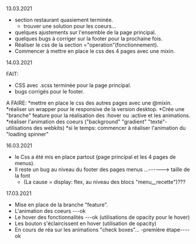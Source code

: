 13.03.2021

* section restaurant quasiement terminée.
  - trouver une solution pour les coeurs...
* quelques ajustements sur l'ensemble de la page principal. 
* quelques bugs à corriger sur la footer pour la prochaine fois. 
* Réaliser le css de la section ="operation"(fonctionnement).
* Commencer à mettre en place le css des 4 pages avec une mixin.  

14.03.2021

FAIT:
* CSS avec .scss terminée pour la page principal.
* bugs corrigés pour le footer. 

A FAIRE:
*mettre en place le css des autres pages avec une @mixin.
*réaliser un wrapper pour le responsive de la version desktop. 
*Crée une "branche" feature pour la réalisation des :hover ou :active et les 
 animations. 
*réaliser l'animation des coeurs ("background" "gradient" "texte"-utilisations des webkits)
*si le temps: commencer à réaliser l'animation du "loading spinner"

16.03.2021

* le Css a été mis en place partout (page principal et les 4 pages de menus).
* Il reste un bug au niveau du footer des pages menus ...------> taille de la font
  - (La cause = display: flex, au niveau des blocs "menu__recette")???

17.03.2021

* Mise en place de la branche "feature".
* L'animation des coeurs ---ok
* Le hover des fonctionnalités ---ok (utilisations de opacity pour le hover)
* Les bouton s'éclaircissent en hover (utilisation de opacity)
* En cours de réa sur les animations "check boxes"...
  -première étape----ok